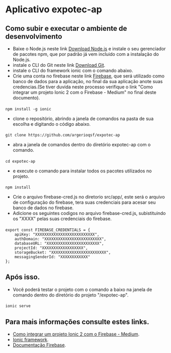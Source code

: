 # Aplicativo expotec-ap

## Como subir e executar o ambiente de desenvolvimento
* Baixe o Node.js neste link [Download Node.js](https://nodejs.org/en/) e instale o seu gerenciador de pacotes npm, que por padrão já vem incluido com a instalação do Node.js.
* instale o CLI do Git neste link [Download Git](https://git-scm.com/downloads).
* instale o CLI do framework ionic com o comando abaixo.
* Crie uma conta no firebase neste link [Firebase](https://firebase.google.com/), que será utilizado como banco de dados para a aplicação, no final da sua aplicação anote suas credencias.(Se tiver duvida neste processo verifique o link "Como integrar um projeto Ionic 2 com o Firebase - Medium" no final deste documento).
#### 
    npm install -g ionic
* clone o repositório, abrindo a janela de comandos na pasta de sua escolha e digitando o código abaixo.
####  
    git clone https://github.com/argerioqsf/expotec-ap
* abra a janela de comandos dentro do diretório expotec-ap com o comando.
####
    cd expotec-ap
* e execute o comando para instalar todos os pacotes utilizados no projeto.
####
    npm install
* Crie o arquivo firebase-cred.js no diretorio src/app/, este será o arquivo de configuração do firebase, tera suas credenciais para acesar seu banco de dados no firebase.
* Adicione os seguintes codigos no arquivo firebase-cred.js, subistituindo os "XXXX" pelas suas credenciais do firebase.
####
    export const FIREBASE_CREDENTIALS = {
        apiKey: "XXXXXXXXXXXXXXXXXXXXXXXXXX",
        authDomain: "XXXXXXXXXXXXXXXXXXXXXXXXX",
        databaseURL: "XXXXXXXXXXXXXXXXXXXXXXX",
        projectId: "XXXXXXXXXXXXXXXXXX",
        storageBucket: "XXXXXXXXXXXXXXXXXXXXXXXX",
        messagingSenderId: "XXXXXXXXXXXX"
    }; 
## Após isso.
* Você poderá testar o projeto com o comando a baixo na janela de comando dentro do diretório do projeto "/expotec-ap".
####
    ionic serve
## Para mais informações consulte estes links.
* [Como integrar um projeto Ionic 2 com o Firebase - Medium](https://medium.com/@adsonrocha/como-integrar-um-projeto-ionic-2-com-o-firebase-ab228d84f445).
* [Ionic framework](https://ionicframework.com).
* [Documentação Firebase](https://firebase.google.com/docs/web/setup).
    
   